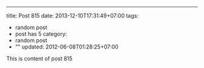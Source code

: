 ---
title: Post 815
date: 2013-12-10T17:31:49+07:00
tags:
  - random post
  - post has 5
category:
  - random post
  - ""
updated: 2012-06-08T01:28:25+07:00

This is content of post 815